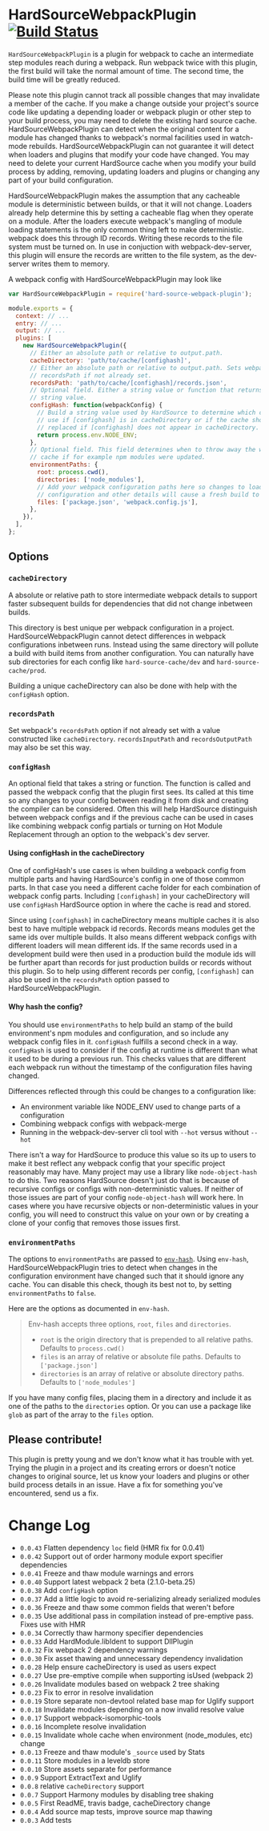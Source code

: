 # HardSourceWebpackPlugin [![Build Status](https://travis-ci.org/mzgoddard/hard-source-webpack-plugin.svg?branch=master)](https://travis-ci.org/mzgoddard/hard-source-webpack-plugin)

`HardSourceWebpackPlugin` is a plugin for webpack to cache an intermediate step modules reach during a webpack. Run webpack twice with this plugin, the first build will take the normal amount of time. The second time, the build time will be greatly reduced.

Please note this plugin cannot track all possible changes that may invalidate a member of the cache. If you make a change outside your project's source code like updating a depending loader or webpack plugin or other step to your build process, you may need to delete the existing hard source cache. HardSourceWebpackPlugin can detect when the original content for a module has changed thanks to webpack's normal facilities used in watch-mode rebuilds. HardSourceWebpackPlugin can not guarantee it will detect when loaders and plugins that modify your code have changed. You may need to delete your current HardSource cache when you modify your build process by adding, removing, updating loaders and plugins or changing any part of your build configuration.

HardSourceWebpackPlugin makes the assumption that any cacheable module is deterministic between builds, or that it will not change. Loaders already help determine this by setting a cacheable flag when they operate on a module. After the loaders execute webpack's mangling of module loading statements is the only common thing left to make deterministic. webpack does this through ID records. Writing these records to the file system must be turned on. In use in conjuction with webpack-dev-server, this plugin will ensure the records are written to the file system, as the dev-server writes them to memory.

A webpack config with HardSourceWebpackPlugin may look like

```js
var HardSourceWebpackPlugin = require('hard-source-webpack-plugin');

module.exports = {
  context: // ...
  entry: // ...
  output: // ...
  plugins: [
    new HardSourceWebpackPlugin({
      // Either an absolute path or relative to output.path.
      cacheDirectory: 'path/to/cache/[confighash]',
      // Either an absolute path or relative to output.path. Sets webpack's
      // recordsPath if not already set.
      recordsPath: 'path/to/cache/[confighash]/records.json',
      // Optional field. Either a string value or function that returns a
      // string value.
      configHash: function(webpackConfig) {
        // Build a string value used by HardSource to determine which cache to
        // use if [confighash] is in cacheDirectory or if the cache should be
        // replaced if [confighash] does not appear in cacheDirectory.
        return process.env.NODE_ENV;
      },
      // Optional field. This field determines when to throw away the whole
      // cache if for example npm modules were updated.
      environmentPaths: {
        root: process.cwd(),
        directories: ['node_modules'],
        // Add your webpack configuration paths here so changes to loader
        // configuration and other details will cause a fresh build to occur.
        files: ['package.json', 'webpack.config.js'],
      },
    }),
  ],
};
```

## Options

### `cacheDirectory`

A absolute or relative path to store intermediate webpack details to support faster subsequent builds for dependencies that did not change inbetween builds.

This directory is best unique per webpack configuration in a project. HardSourceWebpackPlugin cannot detect differences in webpack configurations inbetween runs. Instead using the same directory will pollute a build with build items from another configuration. You can naturally have sub directories for each config like `hard-source-cache/dev` and `hard-source-cache/prod`.

Building a unique cacheDirectory can also be done with help with the `configHash` option.

### `recordsPath`

Set webpack's `recordsPath` option if not already set with a value constructed like `cacheDirectory`. `recordsInputPath` and `recordsOutputPath` may also be set this way.

### `configHash`

An optional field that takes a string or function. The function is called and passed the webpack config that the plugin first sees. Its called at this time so any changes to your config between reading it from disk and creating the compiler can be considered. Often this will help HardSource distinguish between webpack configs and if the previous cache can be used in cases like combining webpack config partials or turning on Hot Module Replacement through an option to the webpack's dev server.

#### Using configHash in the cacheDirectory

One of configHash's use cases is when building a webpack config from multiple parts and having HardSource's config in one of those common parts. In that case you need a different cache folder for each combination of webpack config parts. Including `[confighash]` in your cacheDirectory will use `configHash` HardSource option in where the cache is read and stored.

Since using `[confighash]` in cacheDirectory means multiple caches it is also best to have multiple webpack id records. Records means modules get the same ids over multiple builds. It also means different webpack configs with different loaders will mean different ids. If the same records used in a development build were then used in a production build the module ids will be further apart than records for just production builds or records without this plugin. So to help using different records per config, `[confighash]` can also be used in the `recordsPath` option passed to HardSourceWebpackPlugin.

#### Why hash the config?

You should use `environmentPaths` to help build an stamp of the build environment's npm modules and configuration, and so include any webpack config files in it. `configHash` fulfills a second check in a way. `configHash` is used to consider if the config at runtime is different than what it used to be during a previous run. This checks values that are different each webpack run without the timestamp of the configuration files having changed.

Differences reflected through this could be changes to a configuration like:

- An environment variable like NODE_ENV used to change parts of a configuration
- Combining webpack configs with webpack-merge
- Running in the webpack-dev-server cli tool with `--hot` versus without `--hot`

There isn't a way for HardSource to produce this value so its up to users to make it best reflect any webpack config that your specific project reasonably may have. Many project may use a library like `node-object-hash` to do this. Two reasons HardSource doesn't just do that is because of recursive configs or configs with non-deterministic values. If neither of those issues are part of your config `node-object-hash` will work here. In cases where you have recursive objects or non-deterministic values in your config, you will need to construct this value on your own or by creating a clone of your config that removes those issues first.

### `environmentPaths`

The options to `environmentPaths` are passed to [`env-hash`](https://www.npmjs.com/package/env-hash). Using `env-hash`, HardSourceWebpackPlugin tries to detect when changes in the configuration environment have changed such that it should ignore any cache. You can disable this check, though its best not to, by setting `environmentPaths` to `false`.

Here are the options as documented in `env-hash`.

> Env-hash accepts three options, `root`, `files` and `directories`.
>
> - `root` is the origin directory that is prepended to all relative paths. Defaults to `process.cwd()`
> - `files` is an array of relative or absolute file paths. Defaults to `['package.json']`
> - `directories` is an array of relative or absolute directory paths. Defaults to `['node_modules']`

If you have many config files, placing them in a directory and include it as one of the paths to the `directories` option. Or you can use a package like `glob` as part of the array to the `files` option.

## Please contribute!

This plugin is pretty young and we don't know what it has trouble with yet. Trying the plugin in a project and its creating errors or doesn't notice changes to original source, let us know your loaders and plugins or other build process details in an issue. Have a fix for something you've encountered, send us a fix.

# Change Log

- `0.0.43` Flatten dependency `loc` field (HMR fix for 0.0.41)
- `0.0.42` Support out of order harmony module export specifier dependencies
- `0.0.41` Freeze and thaw module warnings and errors
- `0.0.40` Support latest webpack 2 beta (2.1.0-beta.25)
- `0.0.38` Add `configHash` option
- `0.0.37` Add a little logic to avoid re-serializing already serialized modules
- `0.0.36` Freeze and thaw some common fields that weren't before
- `0.0.35` Use additional pass in compilation instead of pre-emptive pass. Fixes use with HMR
- `0.0.34` Correctly thaw harmony specifier dependencies
- `0.0.33` Add HardModule.libIdent to support DllPlugin
- `0.0.32` Fix webpack 2 dependency warnings
- `0.0.30` Fix asset thawing and unnecessary dependency invalidation
- `0.0.28` Help ensure cacheDirectory is used as users expect
- `0.0.27` Use pre-emptive compile when supporting isUsed (webpack 2)
- `0.0.26` Invalidate modules based on webpack 2 tree shaking
- `0.0.23` Fix to error in resolve invalidation
- `0.0.19` Store separate non-devtool related base map for Uglify support
- `0.0.18` Invalidate modules depending on a now invalid resolve value
- `0.0.17` Support webpack-isomorphic-tools
- `0.0.16` Incomplete resolve invalidation
- `0.0.15` Invalidate whole cache when environment (node_modules, etc) change
- `0.0.13` Freeze and thaw module's `_source` used by Stats
- `0.0.11` Store modules in a leveldb store
- `0.0.10` Store assets separate for performance
- `0.0.9` Support ExtractText and Uglify
- `0.0.8` relative `cacheDirectory` support
- `0.0.7` Support Harmony modules by disabling tree shaking
- `0.0.5` First ReadME, travis badge, cacheDirectory change
- `0.0.4` Add source map tests, improve source map thawing
- `0.0.3` Add tests
